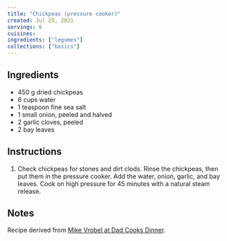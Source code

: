 ```yaml
---
title: "Chickpeas (pressure cooker)"
created: Jul 25, 2021
servings: 6
cuisines:
ingredients: ["legumes"]
collections: ["basics"]
---
```


## Ingredients

- 450 g dried chickpeas
- 6 cups water
- 1 teaspoon fine sea salt
- 1 small onion, peeled and halved
- 2 garlic cloves, peeled
- 2 bay leaves

## Instructions

1. Check chickpeas for stones and dirt clods. Rinse the chickpeas, then put them in the pressure cooker. Add the water, onion, garlic, and bay leaves. Cook on high pressure for 45 minutes with a natural steam release.

## Notes

Recipe derived from [Mike Vrobel at Dad Cooks Dinner](https://www.dadcooksdinner.com/pressure-cooker-chickpeas/).
